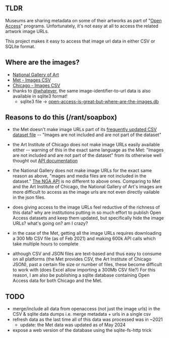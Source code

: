 ## TLDR

Museums are sharing metadata on some of their artworks as part of "[Open Access](https://en.wikipedia.org/wiki/Open_access)" programs. Unfortunately, it's not easy at all to access the related artwork image URLs.

This project makes it easy to access that image url data in either CSV or SQLite format.

## Where are the images?

- [National Gallery of Art](1.data/nga-images.csv)
- [Met - Images CSV](1.data/met-images.csv)
- [Chicago - Images CSV](1.data/chicago-images.csv)
- thanks to [@whatever](https://github.com/whatever), the same image-identifier-to-url data is also available in sqlite3 format!
  - sqlite3 file -> [open-access-is-great-but-where-are-the-images.db](2.sqlify/open-access-is-great-but-where-are-the-images.db)

## Reasons to do this (/rant/soapbox)

- the Met doesn't make image URLs part of its [frequently updated CSV dataset file](https://github.com/metmuseum/openaccess/) -- "Images are not included and are not part of the dataset"

- the Art Institute of Chicago does not make image URLs easily available either -- warning of this in the exact same language as the Met: "Images are not included and are not part of the dataset" from its otherwise well thought out [API documentation](https://github.com/art-institute-of-chicago/api-data)

- the National Gallery does not make image URLs for the exact same reason as above, "mages and media files are not included in the dataset." [The NGA API](https://github.com/NationalGalleryOfArt/opendata) is no different to above ones. Comparing to Met and the Art Institute of Chicago, the National Gallery of Art's images are more difficult to access as the image urls are not even directly vailable in the json files.

- does giving access to the image URLs feel reductive of the richness of this data? why are institutions putting in so much effort to publish Open Access datasets and keep them updated, but specifically hide the image URLs? what's going on? am I crazy?

- in the case of the Met, getting all the image URLs requires downloading a 300 Mb CSV file (as of Feb 2021) and making 600k API calls which take multiple hours to complete

- although CSV and JSON files are text-based and thus easy to consume on all platforms (the Met provides CSV, the Art Institute of Chicago JSON), past a certain file size or number of files, these become difficult to work with (does Excel allow importing a 300Mb CSV file?) For this reason, I am also be publishing a sqlite database containing Open Access data for both Chicago and the Met.

## TODO

- merge/include all data from openaccess (not just the image urls) in the CSV & sqlite data dumps i.e. merge metadata + urls in a single csv
- refresh data as the last time all of this data was processed was in ~2021
  - update: the Met data was updated as of May 2024
- expose a web version of the database using the sqlite-fs-http trick
